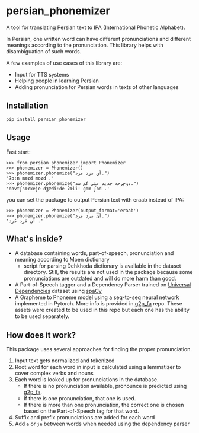 # persian_phonemizer
A tool for translating Persian text to IPA (International Phonetic Alphabet).

In Persian, one written word can have different pronunciations and different meanings according to the pronunciation. 
This library helps with disambiguation of such words.

A few examples of use cases of this library are:
* Input for TTS systems
* Helping people in learning Persian
* Adding pronunciation for Persian words in texts of other languages

## Installation

```
pip install persian_phonemizer
```

## Usage

Fast start:

```
>>> from persian_phonemizer import Phonemizer
>>> phonemizer = Phonemizer()
>>> phonemizer.phonemize("آن مرد مرد.")
'ʔɒːn mæɾd moɾd .'
>>> phonemizer.phonemize("دوچرخه جدید علی گم شد.")
'dovtʃʰæɾxeje dʒædiːde ʔæliː ɡom ʃod .'
```

you can set the package to output Persian text with eraab instead of IPA:

```
>>> phonemizer = Phonemizer(output_format='eraab')
>>> phonemizer.phonemize("آن مرد مرد.")
'آن مَرد مُرد .'
```
## What's inside?

- A database containing words, part-of-speech, pronunciation and meaning according to Moen dictionary
    - script for parsing Dehkhoda dictionary is available in the dataset directory. Still, the results are not used in the package because some pronunciations are outdated and will do more harm than good.
- A Part-of-Speech tagger and a Dependency Parser trained on [Universal Dependencies](https://universaldependencies.org/) dataset using [spaCy](https://spacy.io/)
- A Grapheme to Phoneme model using a seq-to-seq neural network implemented in Pytorch. More info is provided in [g2p_fa](https://github.com/de-mh/g2p_fa) repo.
These assets were created to be used in this repo but each one has the ability to be used separately.

## How does it work?

This package uses several approaches for finding the proper pronunciation. 
1. Input text gets normalized and tokenized
2. Root word for each word in input is calculated using a lemmatizer to cover complex verbs and nouns
3. Each word is looked up for pronunciations in the database.
    - If there is no pronunciation available, pronounce is predicted using [g2p_fa](https://github.com/de-mh/g2p_fa).
    - If there is one pronunciation, that one is used.
    - If there is more than one pronunciation, the correct one is chosen based on the Part-of-Speech tag for that word.
4. Suffix and prefix pronunciations are added for each word
5. Add `e` or `je` between words when needed using the dependency parser
